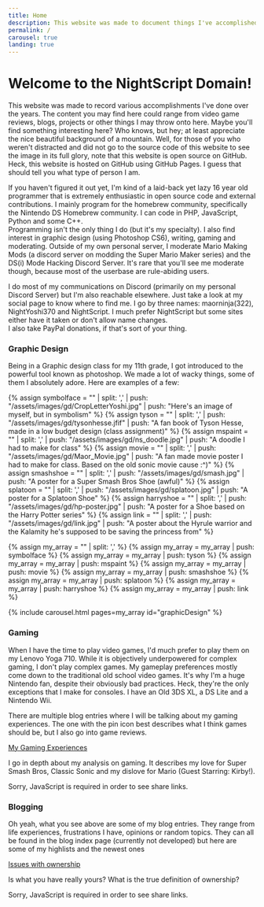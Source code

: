 ```yaml
---
title: Home
description: This website was made to document things I've accomplished over the years. Maybe you'll find something interesting here?
permalink: /
carousel: true
landing: true
---
```


# Welcome to the NightScript Domain!

This website was made to record various accomplishments I've done over the years. The content you may find here could range from video game reviews, blogs, projects or other things I may throw onto here. Maybe you'll find something interesting here? Who knows, but hey; at least appreciate the nice beautiful background of a mountain. Well, for those of you who weren't distracted and did not go to the source code of this website to see the image in its full glory, note that this website is open source on GitHub. Heck, this website is hosted on GitHub using GitHub Pages. I guess that should tell you what type of person I am.

If you haven't figured it out yet, I'm kind of a laid-back yet lazy 16 year old programmer that is extremely enthusiastic in open source code and external contributions. I mainly program for the homebrew community, specifically the Nintendo DS Homebrew community. I can code in PHP, JavaScript, Python and some C++.     
Programming isn't the only thing I do (but it's my specialty). I also find interest in graphic design (using Photoshop CS6), writing, gaming and moderating. Outside of my own personal server, I moderate Mario Making Mods (a discord server on modding the Super Mario Maker series) and the DS(i) Mode Hacking Discord Server. It's rare that you'll see me moderate though, because most of the userbase are rule-abiding users.

I do most of my communications on Discord (primarily on my personal Discord Server) but I'm also reachable elsewhere. Just take a look at my social page to know where to find me. I go by three names: maorninja(322), NightYoshi370 and NightScript. I much prefer NightScript but some sites either have it taken or don't allow name changes.   
I also take PayPal donations, if that's sort of your thing.

### Graphic Design

Being in a Graphic design class for my 11th grade, I got introduced to the powerful tool known as photoshop. We made a lot of wacky things, some of them I absolutely adore. Here are examples of a few:

{% assign symbolface = "" | split: ',' | push: "/assets/images/gd/CropLetterYoshi.jpg" | push: "Here's an image of myself, but in symbolism" %}
{% assign tyson = "" | split: ',' | push: "/assets/images/gd/tysonhesse.jfif" | push: "A fan book of Tyson Hesse, made in a low budget design (class assignment)" %}
{% assign mspaint = "" | split: ',' | push: "/assets/images/gd/ns_doodle.jpg" | push: "A doodle I had to make for class" %}
{% assign movie = "" | split: ',' | push: "/assets/images/gd/Maor_Movie.jpg" | push: "A fan made movie poster I had to make for class. Based on the old sonic movie cause :^)" %}
{% assign smashshoe = "" | split: ',' | push: "/assets/images/gd/smash.jpg" | push: "A poster for a Super Smash Bros Shoe (awful)" %}
{% assign splatoon = "" | split: ',' | push: "/assets/images/gd/splatoon.jpg" | push: "A poster for a Splatoon Shoe" %}
{% assign harryshoe = "" | split: ',' | push: "/assets/images/gd/hp-poster.jpg" | push: "A poster for a Shoe based on the Harry Potter series" %}
{% assign link = "" | split: ',' | push: "/assets/images/gd/link.jpg" | push: "A poster about the Hyrule warrior and the Kalamity he's supposed to be saving the princess from" %}

{% assign my_array = "" | split: ',' %}
{% assign my_array = my_array | push: symbolface %}
{% assign my_array = my_array | push: tyson %}
{% assign my_array = my_array | push: mspaint %}
{% assign my_array = my_array | push: movie %}
{% assign my_array = my_array | push: smashshoe %}
{% assign my_array = my_array | push: splatoon %}
{% assign my_array = my_array | push: harryshoe %}
{% assign my_array = my_array | push: link %}

{% include carousel.html pages=my_array id="graphicDesign" %}

### Gaming

When I have the time to play video games, I'd much prefer to play them on my Lenovo Yoga 710. While it is objectively underpowered for complex gaming, I don't play complex games. My gameplay preferences mostly come down to the traditional old school video games. It's why I'm a huge Nintendo fan, despite their obviously bad practices. Heck, they're the only exceptions that I make for consoles. I have an Old 3DS XL, a DS Lite and a Nintendo Wii.

There are multiple blog entries where I will be talking about my gaming experiences. The one with the pin icon best describes what I think games should be, but I also go into game reviews.

<div class="card shareCard mb-2">
	<div class="card-body">
		<a class="h5 card-title" href="/blog/gaming">My Gaming Experiences</a>
		<p class="card-text">I go in depth about my analysis on gaming. It describes my love for Super Smash Bros, Classic Sonic and my dislove for Mario (Guest Starring: Kirby!).</p>
		<noscript class="card-text noShare">Sorry, JavaScript is required in order to see share links.</noscript>
	</div>
</div>

### Blogging
Oh yeah, what you see above are some of my blog entries. They range from life experiences, frustrations I have, opinions or random topics. They can all be found in the blog index page (currently not developed) but here are some of my highlists and the newest ones

<div class="card shareCard mb-2">
	<div class="card-body">
		<a class="h5 card-title" href="/blog/ownership-issues">Issues with ownership</a>
		<p class="card-text">Is what you have really yours? What is the true definition of ownership?</p>
		<noscript class="card-text noShare">Sorry, JavaScript is required in order to see share links.</noscript>
	</div>
</div>